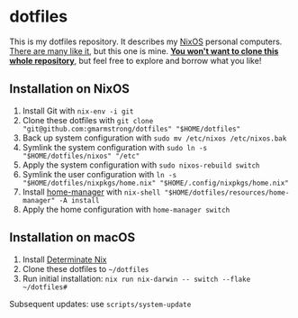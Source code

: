 # dotfiles

This is my dotfiles repository. It describes my [NixOS](https://nixos.org/)
personal computers. [There are many like it](https://dotfiles.github.io/), but
this one is mine. [**You won't want to clone this whole
repository**](https://www.anishathalye.com/2014/08/03/managing-your-dotfiles/#dotfiles-are-not-meant-to-be-forked),
but feel free to explore and borrow what you like!

## Installation on NixOS

1. Install Git with `nix-env -i git`
2. Clone these dotfiles with `git clone "git@github.com:gmarmstrong/dotfiles"
   "$HOME/dotfiles"`
3. Back up system configuration with `sudo mv /etc/nixos /etc/nixos.bak`
3. Symlink the system configuration with `sudo ln -s "$HOME/dotfiles/nixos"
   "/etc"`
4. Apply the system configuration with `sudo nixos-rebuild switch`
5. Symlink the user configuration with `ln -s "$HOME/dotfiles/nixpkgs/home.nix"
   "$HOME/.config/nixpkgs/home.nix"`
6. Install [home-manager](https://github.com/rycee/home-manager) with
   `nix-shell "$HOME/dotfiles/resources/home-manager" -A install`
7. Apply the home configuration with `home-manager switch`

## Installation on macOS

1. Install [Determinate Nix](https://determinate.systems/nix-installer/)
2. Clone these dotfiles to `~/dotfiles`
3. Run initial installation: `nix run nix-darwin -- switch --flake ~/dotfiles#`

Subsequent updates: use `scripts/system-update`
